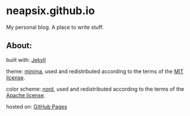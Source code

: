 # neapsix.github.io
My personal blog. A place to write stuff.

## About:
built with: [Jekyll](https://jekyllrb.com/)

theme: [minima](https://github.com/jekyll/minima), used and redistributed according to the terms of the [MIT license](https://opensource.org/licenses/MIT).

color scheme: [nord](https://github.com/arcticicestudio/nord), used and redistributed according to the terms of the [Apache license](http://www.apache.org/licenses/LICENSE-2.0).

hosted on: [GitHub Pages](https://pages.github.com/)
